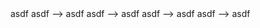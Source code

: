 <!-- asdf --> asdf

<!--> asdf --> asdf

<!---> asdf --> asdf

<!----> asdf --> asdf

<!-- --> asdf --> asdf